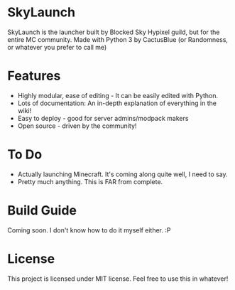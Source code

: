 # SkyLaunch
SkyLaunch is the launcher built by Blocked Sky Hypixel guild, but for the entire MC community.
Made with Python 3 by CactusBlue (or Randomness, or whatever you prefer to call me)

# Features
* Highly modular, ease of editing - It can be easily edited with Python.
* Lots of documentation: An in-depth explanation of everything in the wiki!
* Easy to deploy - good for server admins/modpack makers
* Open source - driven by the community!

# To Do
* Actually launching Minecraft. It's coming along quite well, I need to say.
* Pretty much anything. This is FAR from complete.

# Build Guide
Coming soon. I don't know how to do it myself either. :P

# License
This project is licensed under MIT license. Feel free to use this in whatever!
